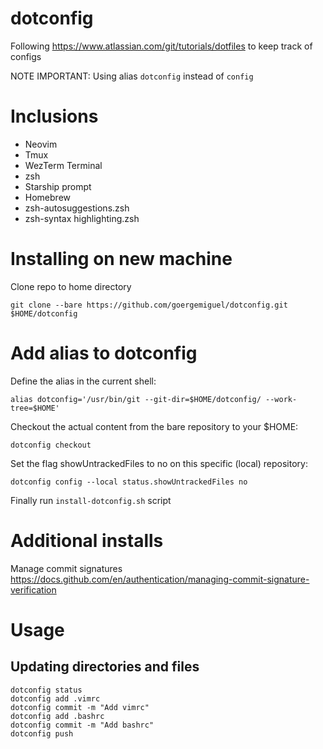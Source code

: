 # dotconfig

Following https://www.atlassian.com/git/tutorials/dotfiles to keep track of configs

NOTE IMPORTANT: Using alias `dotconfig` instead of `config`

# Inclusions
- Neovim
- Tmux
- WezTerm Terminal
- zsh
- Starship prompt
- Homebrew
- zsh-autosuggestions.zsh
- zsh-syntax highlighting.zsh


# Installing on new machine

Clone repo to home directory
```
git clone --bare https://github.com/goergemiguel/dotconfig.git $HOME/dotconfig
```


# Add alias to dotconfig

Define the alias in the current shell:
```
alias dotconfig='/usr/bin/git --git-dir=$HOME/dotconfig/ --work-tree=$HOME'
```

Checkout the actual content from the bare repository to your $HOME:
```
dotconfig checkout
```

Set the flag showUntrackedFiles to no on this specific (local) repository:
```
dotconfig config --local status.showUntrackedFiles no
```

Finally run `install-dotconfig.sh` script

# Additional installs

Manage commit signatures
https://docs.github.com/en/authentication/managing-commit-signature-verification

# Usage

 ## Updating directories and files

```
dotconfig status
dotconfig add .vimrc
dotconfig commit -m "Add vimrc"
dotconfig add .bashrc
dotconfig commit -m "Add bashrc"
dotconfig push
```



